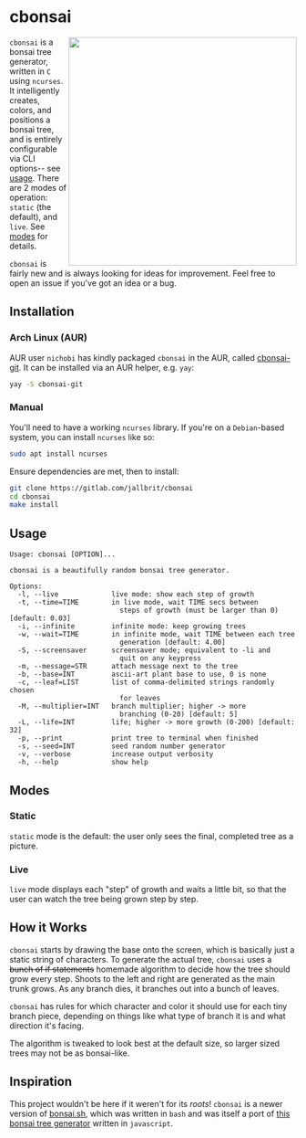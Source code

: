# cbonsai

<img src="https://i.imgur.com/YvGutcK.gif" align="right" width=400px>

`cbonsai` is a bonsai tree generator, written in `C` using `ncurses`. It intelligently creates, colors, and positions a bonsai tree, and is entirely configurable via CLI options-- see [usage](#usage). There are 2 modes of operation: `static` (the default), and `live`. See [modes](#modes) for details.

`cbonsai` is fairly new and is always looking for ideas for improvement. Feel free to open an issue if you've got an idea or a bug.

## Installation

### Arch Linux (AUR)

AUR user `nichobi` has kindly packaged `cbonsai` in the AUR, called [cbonsai-git](https://aur.archlinux.org/packages/cbonsai-git). It can be installed via an AUR helper, e.g. `yay`:

```bash
yay -S cbonsai-git
```

### Manual

You'll need to have a working `ncurses` library. If you're on a `Debian`-based system, you can install `ncurses` like so:

```bash
sudo apt install ncurses
```

Ensure dependencies are met, then to install:

```bash
git clone https://gitlab.com/jallbrit/cbonsai
cd cbonsai
make install
```

## Usage

```
Usage: cbonsai [OPTION]...

cbonsai is a beautifully random bonsai tree generator.

Options:
  -l, --live             live mode: show each step of growth
  -t, --time=TIME        in live mode, wait TIME secs between
                           steps of growth (must be larger than 0) [default: 0.03]
  -i, --infinite         infinite mode: keep growing trees
  -w, --wait=TIME        in infinite mode, wait TIME between each tree
                           generation [default: 4.00]
  -S, --screensaver      screensaver mode; equivalent to -li and
                           quit on any keypress
  -m, --message=STR      attach message next to the tree
  -b, --base=INT         ascii-art plant base to use, 0 is none
  -c, --leaf=LIST        list of comma-delimited strings randomly chosen
                           for leaves
  -M, --multiplier=INT   branch multiplier; higher -> more
                           branching (0-20) [default: 5]
  -L, --life=INT         life; higher -> more growth (0-200) [default: 32]
  -p, --print            print tree to terminal when finished
  -s, --seed=INT         seed random number generator
  -v, --verbose          increase output verbosity
  -h, --help             show help
```

## Modes

### Static

`static` mode is the default: the user only sees the final, completed tree as a picture.

### Live

`live` mode displays each "step" of growth and waits a little bit, so that the user can watch the tree being grown step by step.

## How it Works

`cbonsai` starts by drawing the base onto the screen, which is basically just a static string of characters. To generate the actual tree, `cbonsai` uses a ~~bunch of if statements~~ homemade algorithm to decide how the tree should grow every step. Shoots to the left and right are generated as the main trunk grows. As any branch dies, it branches out into a bunch of leaves.

`cbonsai` has rules for which character and color it should use for each tiny branch piece, depending on things like what type of branch it is and what direction it's facing.

The algorithm is tweaked to look best at the default size, so larger sized trees may not be as bonsai-like.

## Inspiration

This project wouldn't be here if it weren't for its *roots*! `cbonsai` is a newer version of  [bonsai.sh](https://gitlab.com/jallbrit/bonsai.sh), which was written in `bash` and was itself a port of [this bonsai tree generator](http://andai.tv/bonsai/) written in `javascript`.
